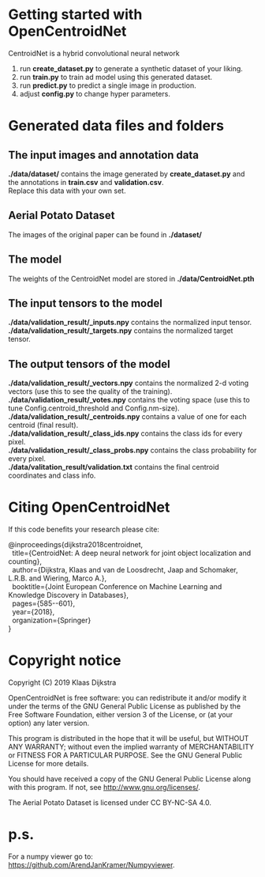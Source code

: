 # Getting started with OpenCentroidNet
CentroidNet is a hybrid convolutional neural network

1) run **create_dataset.py** to generate a synthetic dataset of your liking.
2) run **train.py** to train ad model using this generated dataset.
3) run **predict.py** to predict a single image in production.
4) adjust **config.py** to change hyper parameters.

# Generated data files and folders
## The input images and annotation data
**./data/dataset/** contains the image generated by **create_dataset.py** and the annotations in **train.csv** and **validation.csv**.\
Replace this data with your own set.

## Aerial Potato Dataset
The images of the original paper can be found in **./dataset/**

## The model
The weights of the CentroidNet model are stored in **./data/CentroidNet.pth**

## The input tensors to the model
**./data/validation_result/_inputs.npy** contains the normalized input tensor.\
**./data/validation_result/_targets.npy** contains the normalized target tensor.

## The output tensors of the model
**./data/validation_result/_vectors.npy** contains the normalized 2-d voting vectors (use this to see the quality of the training).\
**./data/validation_result/_votes.npy** contains the voting space (use this to tune Config.centroid_threshold and Config.nm-size).\
**./data/validation_result/_centroids.npy** contains a value of one for each centroid (final result).\
**./data/validation_result/_class_ids.npy** contains the class ids for every pixel.\
**./data/validation_result/_class_probs.npy** contains the class probability for every pixel.\
**./data/valitation_result/validation.txt** contains the final centroid coordinates and class info.

# Citing OpenCentroidNet

If this code benefits your research please cite:

@inproceedings{dijkstra2018centroidnet,\
&nbsp;&nbsp;title={CentroidNet: A deep neural network for joint object localization and counting},\
&nbsp;&nbsp;author={Dijkstra, Klaas and van de Loosdrecht, Jaap and Schomaker, L.R.B. and Wiering, Marco A.},\
&nbsp;&nbsp;booktitle={Joint European Conference on Machine Learning and Knowledge Discovery in Databases},\
&nbsp;&nbsp;pages={585--601},\
&nbsp;&nbsp;year={2018},\
&nbsp;&nbsp;organization={Springer}\
}

# Copyright notice
Copyright (C) 2019 Klaas Dijkstra

OpenCentroidNet is free software: you can redistribute it and/or modify
it under the terms of the GNU General Public License as published by
the Free Software Foundation, either version 3 of the License, or
(at your option) any later version.

This program is distributed in the hope that it will be useful,
but WITHOUT ANY WARRANTY; without even the implied warranty of
MERCHANTABILITY or FITNESS FOR A PARTICULAR PURPOSE.  See the
GNU General Public License for more details.

You should have received a copy of the GNU General Public License
along with this program.  If not, see <http://www.gnu.org/licenses/>.

The Aerial Potato Dataset is licensed under CC BY-NC-SA 4.0.

# p.s.
For a numpy viewer go to: https://github.com/ArendJanKramer/Numpyviewer.




